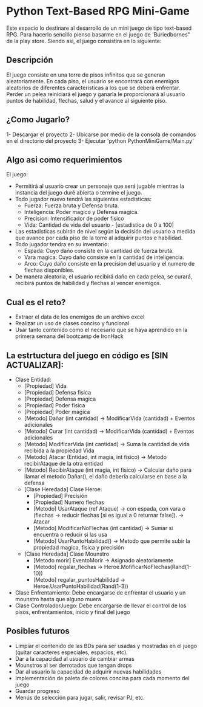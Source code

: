 # Python Text-Based RPG Mini-Game

Este espacio lo destinare al desarrollo de un mini juego de tipo text-based RPG. Para hacerlo sencillo pienso basarme en el juego de 'Buriedbornes" de la play store. Siendo asi, el juego consistira en lo siguiente:

## Descripción

El juego consiste en una torre de pisos infinitos que se generan aleatoriamente. En cada piso, el usuario se encontrará con enemigos aleatorios de diferentes caracteristicas a los que se deberá enfrentar. Perder un pelea reiniciará el juego y ganarla le proporcionará al usuario puntos de habilidad, flechas, salud y el avance al siguiente piso.

## ¿Como Jugarlo?

 1- Descargar el proyecto
 2- Ubicarse por medio de la consola de comandos en el directorio del proyecto
 3- Ejecutar 'python PythonMiniGame/Main.py'

## Algo asi como requerimientos

El juego:
  * Permitirá al usuario crear un personaje que será jugable mientras la instancia del juego duré abierta o termine el juego.
  * Todo jugador nuevo tendrá las siguientes estadisticas:
      * Fuerza: Fuerza bruta y Defensa bruta.
      * Inteligencia: Poder magico y Defensa magica.
      * Precision: Intensificador de poder fisico
      * Vida: Cantidad de vida del usuario - [estadistica de 0 a 100]
  * Las estadisticas subirán de nivel según la decisión del usuario a medida que avance por cada piso de la torre al adquirir puntos e habilidad.
  * Todo jugador tendra en su inventario:
      * Espada: Cuyo daño consiste en la cantidad de fuerza bruta.
      * Vara magica: Cuyo daño consiste en la cantidad de inteligencia.
      * Arco: Cuyo daño consiste en la precision del usuario y el numero de flechas disponibles.
  * De manera aleatoria, el usuario recibirá daño en cada pelea, se curará, recibirá puntos de habilidad y flechas al vencer enemigos.
  
## Cual es el reto?
  * Extraer el data de los enemigos de un archivo excel
  * Realizar un uso de clases conciso y funcional
  * Usar tanto contenido como el necesario que se haya aprendido en la primera semana del bootcamp de IronHack
  

## La estrtuctura del juego en código es [SIN ACTUALIZAR]:
  * Clase Entidad:
      * [Propiedad] Vida
      * [Propiedad] Defensa fisica
      * [Propiedad] Defensa magica
      * [Propiedad] Poder fisica
      * [Propiedad] Poder magica      
      * [Metodo] Dañar (int cantidad) -> ModificarVida (cantidad) + Eventos adicionales
      * [Metodo] Curar (int cantidad) -> ModificarVida (cantidad) + Eventos adicionales
      * [Metodo] ModificarVida (int cantidad) -> Suma la cantidad de vida recibida a la propiedad Vida
      * [Metodo] Atacar (Entidad, int magia, int fisico) -> Metodo recibirAtaque de la otra entidad
      * [Metodo] RecibirAtaque (int magia, int fisico) -> Calcular daño para llamar el metodo Dañar(), el daño debería calcularse en base a la defensa  
      * [Clase Heredada] Clase Heroe:
          * [Propiedad] Precisión
          * [Propiedad] Numero flechas         
          * [Metodo] UsarAtaque (ref Ataque) -> con espada, con vara o (flechas -> reducir flechas [si es igual a 0 returnar false]). -> Atacar
          * [Metodo] ModificarNoFlechas (int cantidad) -> Sumar si encuentra o reducir si las usa
          * [Metodo] UsarPuntoHabilidad() -> Metodo que permite subir la propiedad magica, fisica y precisión     
      * [Clase Heredada] Clase Mounstro
          * [Metodo morir] EventoMorir -> Asignado aleatoriamente
          * [Metodo] regalar_flechas -> Heroe.MofificarNoFlechas(Rand(1-10))
          * [Metodo] regalar_puntosHabilidad -> Heroe.UsarPuntoHabilidad(Rand(1-3))       
  * Clase Enfrentamiento:
      Debe encargarse de enfrentar el usuario y un mounstro hasta que alguno muera  
  * Clase ControladorJuego:
      Debe encargarse de llevar el control de los pisos, enfrentamientos, inicio y final del juego

## Posibles futuros
 * Limpiar el contenido de las BDs para ser usadas y mostradas en el juego (quitar caracteres especiales, espacios, etc).
 * Dar a la capacidad al usuario de cambiar armas
 * Mounstros al ser derrotados que tengan drops
 * Dar al usuario la capacidad de adquirir nuevas habilidades
 * Implementación de paleta de colores concisa para cada momento del juego
 * Guardar progreso
 * Menús de selección para jugar, salir, revisar PJ, etc.






